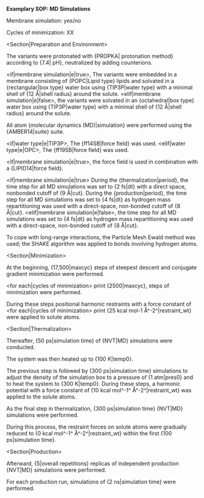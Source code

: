**Examplary SOP: MD Simulations**

Membrane simulation: yes/no

Cycles of minimization: XX

\<Section\|Preparation and Environment\>

The variants were protonated with {PROPKA\| protonation method}
according to {7.4\| pH}, neutralized by adding counterions.

\<if\|membrane simulation\|e\|true\>, The variants were embedded in a
membrane consisting of {POPC\|Lipid type} lipids and solvated in a
{rectangular\|box type} water box using {TIP3P\|water type} with a
minimal shell of {12 Å\|shell radius} around the solute.
\<elif\|membrane simulation\|e\|false\>, the variants were solvated in
an {octahedral\|box type} water box using {TIP3P\|water type} with a
minimal shell of {12 Å\|shell radius} around the solute.

All atom {molecular dynamics (MD)\|simulation} were performed using the
{AMBER14\|suite} suite.

\<if\|water type\|e\|TIP3P\>, The {ff14SB\|force field} was used.
\<elif\|water type\|e\|OPC\>, The {ff19SB\|force field} was used.

\<if\|membrane simulation\|e\|true\>, the force field is used in
combination with a {LIPID14\|force field}.

\<if\|membrane simulation\|e\|true\> During the
{thermalization\|period}, the time step for all MD simulations was set
to {2 fs\|dt} with a direct space, nonbonded cutoff of {9 Å\|cut}.
During the {production\|period}, the time step for all MD simulations
was set to {4 fs\|dt} as hydrogen mass repartitioning was used with a
direct-space, non-bonded cutoff of {8 Å\|cut}. \<elif\|membrane
simulation\|e\|false\>, the time step for all MD simulations was set to
{4 fs\|dt} as hydrogen mass repartitioning was used with a direct-space,
non-bonded cutoff of {8 Å\|cut}.

To cope with long-range interactions, the Particle Mesh Ewald method was
used; the SHAKE algorithm was applied to bonds involving hydrogen atoms.

\<Section\|Minimization\>

At the beginning, {17,500\|maxcyc} steps of steepest descent and
conjugate gradient minimization were performed.

\<for each\|cycles of minimization\> print {2500\|maxcyc}, steps of
minimization were performed.

During these steps positional harmonic restraints with a force constant
of \<for each\|cycles of minimization\> print {25 kcal mol-1
Å^-2^\|restraint_wt} were applied to solute atoms.

\<Section\|Thermalization\>

Thereafter, {50 ps\|simulation time} of {NVT\|MD} simulations were
conducted.

The system was then heated up to {100 K\|temp0}.

The previous step is followed by {300 ps\|simulation time} simulations
to adjust the density of the simulation box to a pressure of {1
atm\|pres0} and to heat the system to {300 K\|temp0}. During these
steps, a harmonic potential with a force constant of {10 kcal mol^-1^
Å^-2^\|restraint_wt} was applied to the solute atoms.

As the final step in thermalization, {300 ps\|simulation time} {NVT\|MD}
simulations were performed.

During this process, the restraint forces on solute atoms were gradually
reduced to {0 kcal mol^-1^ Å^-2^\|restraint_wt} within the first {100
ps\|simulation time}.

\<Section\|Production\>

Afterward, {5\|overall repetitions} replicas of independent production
{NVT\|MD} simulations were performed.

For each production run, simulations of {2 ns\|simulation time} were
performed.
